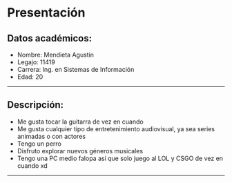# Presentación
## Datos académicos:
- Nombre: Mendieta Agustin
- Legajo: 11419
- Carrera: Ing. en Sistemas de Información
- Edad: 20
___ 
## Descripción:
- Me gusta tocar la guitarra de vez en cuando
- Me gusta cualquier tipo de entretenimiento audiovisual, ya sea series animadas o con actores
- Tengo un perro
- Disfruto explorar nuevos géneros musicales
- Tengo una PC medio falopa así que solo juego al LOL y CSGO de vez en cuando xd
___ 
